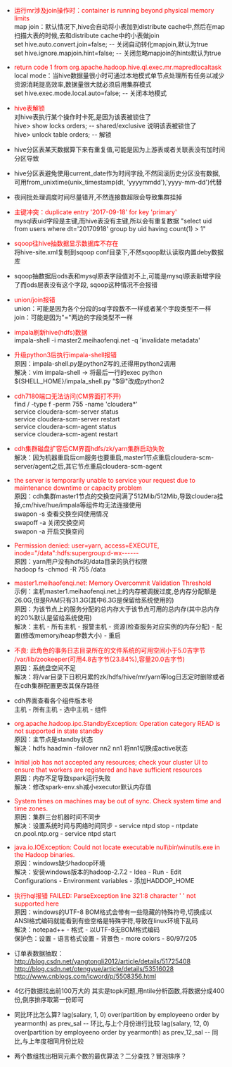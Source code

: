 - <font color=red>运行mr涉及join操作时：container is running beyond physical memory limits</font>  
map join：默认情况下,hive会自动将小表加到distribute cache中,然后在map扫描大表的时候,去和distribute cache中的小表做join  
set hive.auto.convert.join=false; -- 关闭自动转化mapjoin,默认为true  
set hive.ignore.mapjoin.hint=false; -- 关闭忽略mapjoin的hints默认为true

- <font color=red>return code 1 from org.apache.hadoop.hive.ql.exec.mr.mapredlocaltask</font>  
local mode：当hive数据量很小时可通过本地模式单节点处理所有任务以减少资源消耗提高效率,数据量很大就必须启用集群模式  
set hive.exec.mode.local.auto=false; -- 关闭本地模式

- <font color=red>hive表解锁</font>  
对hive表执行某个操作时卡死,是因为该表被锁住了  
hive> show locks orders;  -- shared/exclusive 说明该表被锁住了  
hive> unlock table orders;  -- 解锁

- hive分区表某天数据算下来有重复值,可能是因为上游表或者关联表没有加时间分区导致
- hive分区表避免使用current_date作为时间字段,不然回滚历史分区没有数据,可用from_unixtime(unix_timestamp(dt, 'yyyymmdd'),'yyyy-mm-dd')代替
- 夜间批处理调度时间尽量错开,不然连接数超限会导致集群挂掉

- <font color=red>主键冲突：duplicate entry '2017-09-18' for key 'primary'</font>  
mysql表uid字段是主键,而hive表没有主键,所以会有重复数据 "select uid from users where dt='20170918' group by uid having count(1) > 1"

- <font color=red>sqoop往hive抽数据显示数据库不存在</font>  
将hive-site.xml复制到sqoop conf目录下,不然sqoop默认读取内置deby数据库

- sqoop抽数据后ods表和mysql原表字段值对不上,可能是mysql原表新增字段了而ods层表没有这个字段, sqoop这种情况不会报错

- <font color=red>union/join报错</font>  
union：可能是因为各个分段的sql字段数不一样或者某个字段类型不一样  
join：可能是因为"="两边的字段类型不一样

- <font color=red>impala刷新hive(hdfs)数据</font>  
impala-shell -i master2.meihaofenqi.net -q 'invalidate metadata'

- <font color=red>升级python3后执行impala-shell报错</font>  
原因：impala-shell.py是python2写的,还得用python2调用  
解决：vim impala-shell -> 将最后一行的exec python ${SHELL_HOME}/impala_shell.py "$@"改成python2

- <font color=red>cdh7180端口无法访问(CM界面打不开)</font>  
find / -type f -perm 755 -name 'cloudera*'  
service cloudera-scm-server status  
service cloudera-scm-server restart  
service cloudera-scm-agent status  
service cloudera-scm-agent restart

- <font color=red>cdh集群磁盘扩容后CM界面hdfs/zk/yarn集群启动失败</font>  
解决：因为机器重启后cm服务也要重启,master1节点重启cloudera-scm-server/agent之后,其它节点重启cloudera-scm-agent

- <font color=red>the server is temporarily unable to service your request due to maintenance downtime or capacity problem</font>  
原因：cdh集群master1节点的交换空间满了512Mib/512Mib,导致cloudera挂掉,cm/hive/hue/impala等组件均无法连接使用  
swapon -s 查看交换空间使用情况  
swapoff -a 关闭交换空间  
swapon -a 开启交换空间

- <font color=red>Permission denied: user=yarn, access=EXECUTE, inode="/data":hdfs:supergroup:d-wx------</font>  
原因：yarn用户没有hdfs的/data目录的执行权限  
hadoop fs -chmod -R 755 /data

- <font color=red>master1.meihaofenqi.net: Memory Overcommit Validation Threshold</font>  
示例：主机master1.meihaofenqi.net上的内存被调拨过度,总内存分配额是26.0G,但是RAM只有31.3G(其中6.3G是保留给系统使用的)  
原因：为该节点上的服务分配的总内存大于该节点可用的总内存(其中总内存的20%默认是留给系统使用)  
解决：主机 - 所有主机 - 报警主机 - 资源(检查服务对应实例的内存分配) - 配置(修改memory/heap参数大小) - 重启

- <font color=red>不良: 此角色的事务日志目录所在的文件系统的可用空间小于5.0吉字节 /var/lib/zookeeper(可用4.8吉字节(23.84%),容量20.0吉字节)</font>  
原因：系统盘空间不足  
解决：将/var目录下日积月累的zk/hdfs/hive/mr/yarn等log日志定时删除或者在cdh集群配置更改其保存路径

- cdh界面查看各个组件版本号  
主机 - 所有主机 - 选中主机 - 组件

- <font color=red>org.apache.hadoop.ipc.StandbyException: Operation category READ is not supported in state standby</font>  
原因：主节点是standby状态  
解决：hdfs haadmin -failover nn2 nn1 将nn1切换成active状态

- <font color=red>Initial job has not accepted any resources; check your cluster UI to ensure that workers are registered and have sufficient resources</font>  
原因：内存不足导致spark运行失败  
解决：修改spark-env.sh减小executor默认内存值

- <font color=red>System times on machines may be out of sync. Check system time and time zones.</font>  
原因：集群三台机器时间不同步  
解决：设置系统时间与网络时间同步 - service ntpd stop - ntpdate cn.pool.ntp.org - service ntpd start

- <font color=red>java.io.IOException: Could not locate executable null\bin\winutils.exe in the Hadoop binaries.</font>  
原因：windows缺少hadoop环境  
解决：安装windows版本的hadoop-2.7.2 - Idea - Run - Edit Configurations - Environment variables - 添加HADDOP_HOME 

- <font color=red>执行hql报错 FAILED: ParseException line 321:8 character ' ' not supported here</font>  
原因：windows的UTF-8 BOM格式会带有一些隐藏的特殊符号,切换成以ANSI格式编码就能看到有些空格是特殊字符,导致在linux环境下乱码  
解决：notepad++ - 格式 - 以UTF-8无BOM格式编码  
保护色：设置 - 语言格式设置 - 背景色 - more colors - 80/97/205   

- 订单表数据抽取：
http://blog.csdn.net/yangtongli2012/article/details/51725408
http://blog.csdn.net/otengyue/article/details/53516028
http://www.cnblogs.com/lcword/p/5508356.html


- 4亿行数据找出前100万大的
其实是topk问题,用ntile分析函数,将数据分成400份,倒序排序取第一份即可

- 同比环比怎么算?
lag(salary, 1, 0) over(partition by employeeno order by yearmonth) as prev_sal -- 环比,与上个月份进行比较 
lag(salary, 12, 0) over(partition by employeeno order by yearmonth) as prev_12_sal -- 同比,与上年度相同月份比较

- 两个数组找出相同元素个数的最优算法？二分查找？冒泡排序？